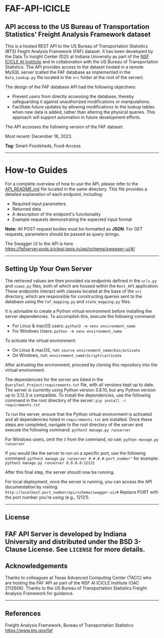 # FAF-API-ICICLE

## API access to the US Bureau of Transportation Statistics' Freight Analysis Framework dataset

This is a hosted REST API to the US Bureau of Transportation Statistics (BTS) Feight Analysis Framework (FAF) dataset. It has been developed by the Data To Insight Center (D2I) at Indiana University as part of the [NSF ICICLE AI Institute](https://icicle.osu.edu/) and in collaboration with the US Bureau of Transportation Statistics.  The API provides access to the dataset hosted in a remote MySQL server (called the FAF database as implemented in the `Data_Lookup.py` file located in the `src` folder at the root of the server). 

The design of the FAF database API had the following objectives:

-   Prevent users from directly accessing the database, thereby safeguarding it against unauthorized modifications or manipulations.
-   Facilitate future updates by allowing modifications to the lookup tables when new data is added, rather than altering the physical queries. This approach will support automation in future development efforts.

The API accesses the following version of the FAF dataset:

Most recent: December 18, 2023.

**Tag:** Smart-Foodsheds, Food-Access

---
# How-to Guides

For a complete overview of how to use the API, please refer to the [API_README.md](./API_README.md) file located in the same directory. This file provides a detailed explanation of each endpoint, including:
- Required input parameters
- Returned data
- A description of the endpoint's functionality
- Example requests demonstrating the expected input format

**Note:** All POST request bodies must be formatted as **JSON**. For GET requests, parameters should be passed as query strings. 

The Swagger UI to the API is here https://fafserver.pods.icicleai.tapis.io/api/schema/swagger-ui/#/

---
## Setting Up Your Own Server
The retrieved values are then provided via endpoints defined in the `urls.py` and `views.py` files, both of which are housed within the `Rest_API` application. These endpoints interact with classes located at the base of the `src` directory, which are responsible for constructing queries sent to the database using the `faf_mapping.py` and `state_mapping.py` files.

It is advisable to create a Python virtual environment before installing the server dependencies. To accomplish this, execute the following command:
* For Linux & macOS users:
```python3 -m venv environment_name```
* For Windows Users:
 ```python -m venv environment_name```
 
To activate the virtual environment:
* On Linux & macOS, run:
```source environment_name/bin/activate```
* On Windows, run:
```environment_name\Scripts\activate```

After activating the environment, proceed by cloning this repository into the virtual environment.

The dependencies for the server are listed in the `QueryTool_Project/requirements.txt` file, with all versions kept up to date. The server is currently using Python version 3.8.10, but any Python version up to 3.12.3 is compatible. To install the dependencies, use the following command in the root directory of the server:
```pip install -r requirements.txt```

To run the server, ensure that the Python virtual environment is activated and all dependencies listed in `requirements.txt` are installed. Once these steps are completed, navigate to the root directory of the server and execute the following command:
```python3 manage.py runserver```

For Windows users, omit the `3` from the command, so use:
```python manage.py runserver```

If you would like the server to run on a specific port, use the following command:
```python3 manage.py runserver #.#.#.#:port_number"```
for example:
```python2 manage.py runserver 0.0.0.0:12121```

After this final step, the server should now be running. 

For local deployment, once the server is running, you can access the API documentation by visiting:
``` http://localhost:port_number/api/schema/swagger-ui/# ```
Replace PORT with the port number you're using (e.g., 12121).

---
## License
FAF API Server is developed by Indiana University and distributed under the BSD 3-Clause License. See `LICENSE` for more details.
---

## Acknowledgements
Thanks to colleagues at Texas Advanced Computing Center (TACC) who are hosting the FAF API as part of the NSF AI ICICLE Institute (OAC 2112606). Thanks to the US Bureau of Transportation Statistics Freight Analysis Framework for guidance.

---
## References
Freight Analysis Framework, Bureau of Transportation Statistics https://www.bts.gov/faf
